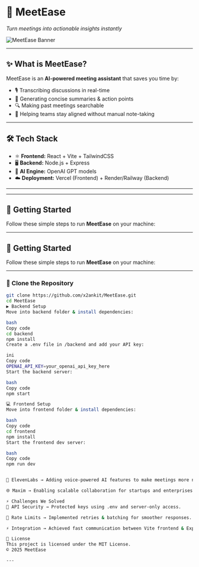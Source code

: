 # 🚀 MeetEase

_Turn meetings into actionable insights instantly_

![MeetEase Banner](https://via.placeholder.com/1200x400.png?text=MeetEase+-+Turn+Meetings+into+Insights)

---

## ✨ What is MeetEase?

MeetEase is an **AI-powered meeting assistant** that saves you time by:

- 🎙️ Transcribing discussions in real-time
- 📝 Generating concise summaries & action points
- 🔍 Making past meetings searchable
- 🤝 Helping teams stay aligned without manual note-taking

---

## 🛠️ Tech Stack

- ⚛️ **Frontend:** React + Vite + TailwindCSS
- 🖥️ **Backend:** Node.js + Express
- 🤖 **AI Engine:** OpenAI GPT models
- ☁️ **Deployment:** Vercel (Frontend) + Render/Railway (Backend)

---

---

## 🚀 Getting Started

Follow these simple steps to run **MeetEase** on your machine:

---

## 🚀 Getting Started

Follow these simple steps to run **MeetEase** on your machine:

---

### 🔧 Clone the Repository
```bash
git clone https://github.com/x2ankit/MeetEase.git
cd MeetEase
▶️ Backend Setup
Move into backend folder & install dependencies:

bash
Copy code
cd backend
npm install
Create a .env file in /backend and add your API key:

ini
Copy code
OPENAI_API_KEY=your_openai_api_key_here
Start the backend server:

bash
Copy code
npm start

💻 Frontend Setup
Move into frontend folder & install dependencies:

bash
Copy code
cd frontend
npm install
Start the frontend dev server:

bash
Copy code
npm run dev


🎤 ElevenLabs → Adding voice-powered AI features to make meetings more natural and interactive.

🌐 Maxim → Enabling scalable collaboration for startups and enterprises to boost team productivity.

⚡ Challenges We Solved
🔑 API Security → Protected keys using .env and server-only access.

🐞 Rate Limits → Implemented retries & batching for smoother responses.

⚡ Integration → Achieved fast communication between Vite frontend & Express backend.

📜 License
This project is licensed under the MIT License.
© 2025 MeetEase

---
